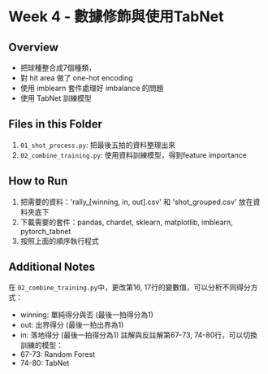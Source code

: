 # Week 4 - 數據修飾與使用TabNet

## Overview
- 把球種整合成7個種類，
- 對 hit area 做了 one-hot encoding
- 使用 imblearn 套件處理好 imbalance 的問題
- 使用 TabNet 訓練模型

## Files in this Folder
1. `01_shot_process.py`: 把最後五拍的資料整理出來
2. `02_combine_training.py`: 使用資料訓練模型，得到feature importance

## How to Run
1. 把需要的資料：'rally_\[winning, in, out\].csv' 和 'shot_grouped.csv' 放在資料夾底下
2. 下載需要的套件：pandas, chardet, sklearn, matplotlib, imblearn, pytorch_tabnet
3. 按照上面的順序執行程式

## Additional Notes
在 `02_combine_training.py`中，更改第16, 17行的變數值，可以分析不同得分方式：
- winning: 單純得分與否 (最後一拍得分為1)
- out: 出界得分 (最後一拍出界為1)
- in: 落地得分 (最後一拍得分為1)
註解與反註解第67-73, 74-80行，可以切換訓練的模型：
- 67-73: Random Forest
- 74-80: TabNet